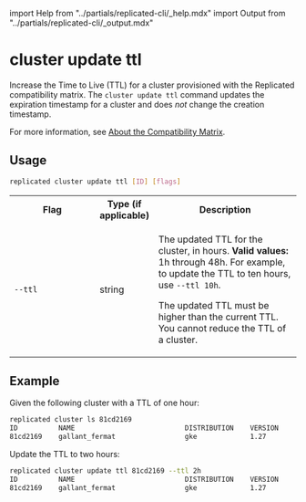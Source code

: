 import Help from "../partials/replicated-cli/_help.mdx"
import Output from "../partials/replicated-cli/_output.mdx"

# cluster update ttl

Increase the Time to Live (TTL) for a cluster provisioned with the Replicated compatibility matrix. The `cluster update ttl` command updates the expiration timestamp for a cluster and does _not_ change the creation timestamp.

For more information, see [About the Compatibility Matrix](/vendor/testing-about).

## Usage

```bash
replicated cluster update ttl [ID] [flags]
```

<table>
  <tr>
    <th width="30%">Flag</th>
    <th width="20%">Type (if applicable)</th>
    <th width="50%">Description</th>
  </tr>
  <Help/>
  <Output/>
  <tr>
    <td><code>--ttl</code></td>
    <td>string</td>
    <td>
    <p>The updated TTL for the cluster, in hours. <strong>Valid values:</strong> 1h through 48h. For example, to update the TTL to ten hours, use <code>--ttl 10h</code>.</p>
    <p>The updated TTL must be higher than the current TTL. You cannot reduce the TTL of a cluster.</p>
    </td>
  </tr>
</table>

## Example

Given the following cluster with a TTL of one hour:

```bash
replicated cluster ls 81cd2169
ID          NAME                           DISTRIBUTION    VERSION       STATUS          CREATED                          EXPIRES                          TAGS
81cd2169    gallant_fermat                 gke             1.27          running         2023-12-15 19:16:56 +0000 UTC    2023-12-15 20:21:35 +0000 UTC
```
Update the TTL to two hours:

```bash
replicated cluster update ttl 81cd2169 --ttl 2h
ID          NAME                           DISTRIBUTION    VERSION       STATUS          CREATED                          EXPIRES                          TAGS
81cd2169    gallant_fermat                 gke             1.27          running         2023-12-15 19:16:56 +0000 UTC    2023-12-15 21:21:35 +0000 UTC
```
